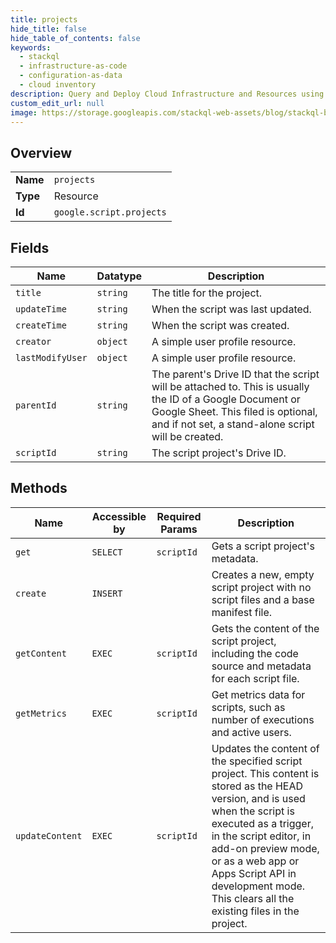 ```yaml
---
title: projects
hide_title: false
hide_table_of_contents: false
keywords:
  - stackql
  - infrastructure-as-code
  - configuration-as-data
  - cloud inventory
description: Query and Deploy Cloud Infrastructure and Resources using SQL
custom_edit_url: null
image: https://storage.googleapis.com/stackql-web-assets/blog/stackql-blog-post-featured-image.png
---
```

  
    

## Overview
<table><tbody>
<tr><td><b>Name</b></td><td><code>projects</code></td></tr>
<tr><td><b>Type</b></td><td>Resource</td></tr>
<tr><td><b>Id</b></td><td><code>google.script.projects</code></td></tr>
</tbody></table>

## Fields
| Name | Datatype | Description |
| ---- | -------- | ----------- |
| `title` | `string` | The title for the project. |
| `updateTime` | `string` | When the script was last updated. |
| `createTime` | `string` | When the script was created. |
| `creator` | `object` | A simple user profile resource. |
| `lastModifyUser` | `object` | A simple user profile resource. |
| `parentId` | `string` | The parent's Drive ID that the script will be attached to. This is usually the ID of a Google Document or Google Sheet. This filed is optional, and if not set, a stand-alone script will be created. |
| `scriptId` | `string` | The script project's Drive ID. |
## Methods
| Name | Accessible by | Required Params | Description |
| ---- | ------------- | --------------- | ----------- |
| `get` | `SELECT` | `scriptId` | Gets a script project's metadata. |
| `create` | `INSERT` |  | Creates a new, empty script project with no script files and a base manifest file. |
| `getContent` | `EXEC` | `scriptId` | Gets the content of the script project, including the code source and metadata for each script file. |
| `getMetrics` | `EXEC` | `scriptId` | Get metrics data for scripts, such as number of executions and active users. |
| `updateContent` | `EXEC` | `scriptId` | Updates the content of the specified script project. This content is stored as the HEAD version, and is used when the script is executed as a trigger, in the script editor, in add-on preview mode, or as a web app or Apps Script API in development mode. This clears all the existing files in the project. |
